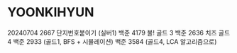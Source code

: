 # YOONKIHYUN

20240704 
  2667 단지번호붙이기 (실버1)
  백준 4179 불! 골드 3
  백준 2636 치즈 골드4
  백준 2933 (골드1, BFS + 시뮬레이션)
  백준 3584 (골드4, LCA 알고리즘으로)
